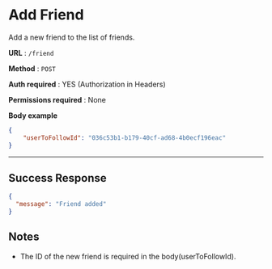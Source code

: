 # Add Friend

Add a new friend to the list of friends.

**URL** : `/friend`

**Method** : `POST`

**Auth required** : YES (Authorization in Headers)

**Permissions required** : None

**Body example**

```json
{
	"userToFollowId": "036c53b1-b179-40cf-ad68-4b0ecf196eac"
}
```

<hr />

## Success Response

```json
{
  "message": "Friend added"
}
```

## Notes

* The ID of the new friend is required in the body(userToFollowId).